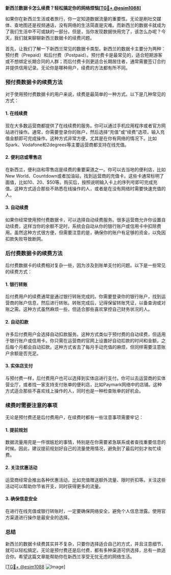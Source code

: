 **新西兰数据卡怎么续费？轻松搞定你的网络烦恼[[TG💪+ @esim1088](https://t.me/s/esim1088)]**

如果你在新西兰生活或者旅行，你一定知道数据流量的重要性。无论是刷社交媒体、查地图还是视频通话，没有网络的生活简直是灾难。而新西兰的数据卡就成为了我们生活中不可或缺的一部分。但是，当你发现数据快用完了，该怎么办呢？今天，我们就来聊聊新西兰数据卡的续费问题。

首先，让我们了解一下新西兰常见的数据卡类型。新西兰的数据卡主要分为两种：预付费（Prepaid）和后付费（Postpaid）。预付费卡是最常见的，适合短期游客或不想绑定长期合同的人群；而后付费卡则更适合长期居住者，通常需要签订合约并提供信用记录。无论你是哪种用户，续费的方法都有所不同。

### **预付费数据卡的续费方法**

对于使用预付费数据卡的用户来说，续费是最简单的一种方式。以下是几种常见的方式：

#### **1. 在线续费**
现在大多数运营商都提供了在线续费的服务。你可以通过手机应用程序或者官方网站进行操作。通常，你需要登录你的账户，然后选择“充值”或“续费”选项，输入充值金额即可完成操作。这种方式非常方便，尤其是在你有网络的情况下。比如Spark、Vodafone和2degrees等主要运营商都支持在线充值。

#### **2. 便利店或零售店**
在新西兰，便利店和零售店是续费的重要渠道之一。你可以去当地的便利店，比如New World、Countdown或者加油站，找到运营商的充值卡。这些卡通常标明了面值，比如$10、$20、$50等。购买后，按照说明输入卡上的序列号即可完成充值。这种方式适合那些不熟悉在线操作的人，或者是在没有网络时需要快速充值的人。

#### **3. 自动续费**
如果你经常使用预付费数据卡，可以选择自动续费服务。很多运营商允许你设置自动续费，这样当你的余额不足时，系统会自动从你的银行账户或信用卡中扣除费用。虽然这种方式很方便，但需要注意的是，确保你的账户有足够的资金，以免因扣款失败导致断网。

### **后付费数据卡的续费方法**

后付费数据卡的续费相对复杂一些，因为涉及到账单支付的问题。以下是一些常见的续费方式：

#### **1. 银行转账**
后付费用户的续费通常是通过银行转账完成的。你需要登录你的银行账户，找到运营商的账户信息，然后进行转账。转账完成后，记得保留转账凭证，以备查询或对账之需。这种方式虽然麻烦一些，但适合那些喜欢掌控自己财务状况的人。

#### **2. 自动扣款**
许多后付费用户会选择自动扣款服务。这种方式类似于预付费的自动续费，但适用于银行账户或信用卡。你只需在运营商的官网上设置好自动扣款的时间和金额，之后每个月都会自动扣款。这种方式省去了每月手动充值的麻烦，但同样需要注意账户余额是否充足。

#### **3. 实体店支付**
与预付费一样，后付费用户也可以选择到实体店进行支付。你可以去运营商的实体营业厅，或者找一家支持支付账单的便利店，比如Paymark网络中的店铺。这种方式适合那些不喜欢线上操作的人，同时也是一种检查账单的好机会。

### **续费时需要注意的事项**

无论是预付费还是后付费用户，在续费时都有一些注意事项需要牢记：

#### **1. 提前规划**
数据流量用完是一件很尴尬的事情，特别是在你需要紧急联系或者查找重要信息的时候。因此，建议提前规划好自己的流量使用情况，避免到了最后时刻才匆忙续费。

#### **2. 关注优惠活动**
运营商经常会推出各种优惠活动，比如充值赠送额外流量、限时折扣等。关注这些活动可以帮助你节省开支，同时获得更多的流量。

#### **3. 确保信息安全**
在进行在线充值或银行转账时，一定要确保网络安全，避免个人信息泄露。使用官方渠道进行操作是最安全的选择。

### **总结**

新西兰的数据卡续费其实并不复杂，只要你选择适合自己的方式，并且注意细节，就可以轻松搞定。无论是预付费还是后付费，都有多种渠道可供选择，总有一款适合你。希望这篇文章能帮助你在新西兰享受无忧无虑的网络生活。

[[TG💪+ @esim1088](https://t.me/s/esim1088) ![Image](https://i.postimg.cc/4NQfJmqS/Snipaste-2025-05-13-00-14-12.png)]